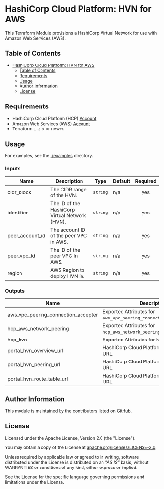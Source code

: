 # HashiCorp Cloud Platform: HVN for AWS

This Terraform Module provisions a HashiCorp Virtual Network for use with Amazon Web Services (AWS).

## Table of Contents

- [HashiCorp Cloud Platform: HVN for AWS](#hashicorp-cloud-platform-hvn-for-aws)
  - [Table of Contents](#table-of-contents)
  - [Requirements](#requirements)
  - [Usage](#usage)
  - [Author Information](#author-information)
  - [License](#license)

## Requirements

* HashiCorp Cloud Platform (HCP) [Account](https://portal.cloud.hashicorp.com/sign-in)
* Amazon Web Services (AWS) [Account](https://aws.amazon.com/account/)
* Terraform `1.2.x` or newer.

## Usage

For examples, see the [./examples](https://github.com/ksatirli/terraform-hcp-hvn-aws/tree/main/examples/) directory.

<!-- BEGIN_TF_DOCS -->
### Inputs

| Name | Description | Type | Default | Required |
|------|-------------|------|---------|:--------:|
| cidr_block | The CIDR range of the HVN. | `string` | n/a | yes |
| identifier | The ID of the HashiCorp Virtual Network (HVN). | `string` | n/a | yes |
| peer_account_id | The account ID of the peer VPC in AWS. | `string` | n/a | yes |
| peer_vpc_id | The ID of the peer VPC in AWS. | `string` | n/a | yes |
| region | AWS Region to deploy HVN in. | `string` | n/a | yes |

### Outputs

| Name | Description |
|------|-------------|
| aws_vpc_peering_connection_accepter | Exported Attributes for `aws_vpc_peering_connection_accepter.main`. |
| hcp_aws_network_peering | Exported Attributes for `hcp_aws_network_peering.main`. |
| hcp_hvn | Exported Attributes for `hcp_hvn.main`. |
| portal_hvn_overview_url | HashiCorp Cloud Platform HVN Overview URL. |
| portal_hvn_peering_url | HashiCorp Cloud Platform HVN Peering URL. |
| portal_hvn_route_table_url | HashiCorp Cloud Platform HVN Route Table URL. |
<!-- END_TF_DOCS -->

## Author Information

This module is maintained by the contributors listed on [GitHub](https://github.com/ksatirli/terraform-hcp-hvn-aws/graphs/contributors).

## License

Licensed under the Apache License, Version 2.0 (the "License").

You may obtain a copy of the License at [apache.org/licenses/LICENSE-2.0](http://www.apache.org/licenses/LICENSE-2.0).

Unless required by applicable law or agreed to in writing, software distributed under the License is distributed on an _"AS IS"_ basis, without WARRANTIES or conditions of any kind, either express or implied.

See the License for the specific language governing permissions and limitations under the License.

